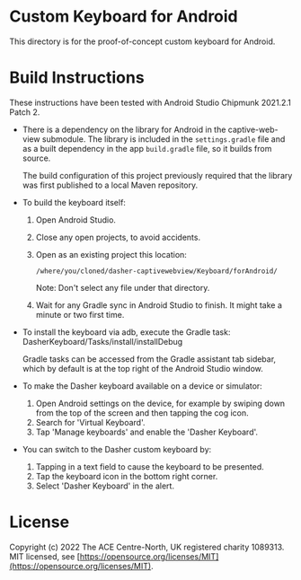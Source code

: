 # Custom Keyboard for Android
This directory is for the proof-of-concept custom keyboard for Android.

# Build Instructions
These instructions have been tested with Android Studio
Chipmunk 2021.2.1 Patch 2.

-   There is a dependency on the library for Android in the captive-web-view
    submodule. The library is included in the `settings.gradle` file and as a
    built dependency in the app `build.gradle` file, so it builds from source.
    
    The build configuration of this project previously required that the library
    was first published to a local Maven repository.

-   To build the keyboard itself:

    1.  Open Android Studio.
    2.  Close any open projects, to avoid accidents.
    3.  Open as an existing project this location:

            /where/you/cloned/dasher-captivewebview/Keyboard/forAndroid/
        
        Note: Don't select any file under that directory.
    
    4.  Wait for any Gradle sync in Android Studio to finish. It might take a
        minute or two first time.

-   To install the keyboard via adb, execute the Gradle task:  
    DasherKeyboard/Tasks/install/installDebug

    Gradle tasks can be accessed from the Gradle assistant tab sidebar, which
    by default is at the top right of the Android Studio window.

-   To make the Dasher keyboard available on a device or simulator:

    1.  Open Android settings on the device, for example by swiping down from
        the top of the screen and then tapping the cog icon.
    2.  Search for 'Virtual Keyboard'.
    3.  Tap 'Manage keyboards' and enable the 'Dasher Keyboard'.

-   You can switch to the Dasher custom keyboard by:

    1.  Tapping in a text field to cause the keyboard to be presented.
    2.  Tap the keyboard icon in the bottom right corner.
    3.  Select 'Dasher Keyboard' in the alert.

# License
Copyright (c) 2022 The ACE Centre-North, UK registered charity 1089313.  
MIT licensed, see
[https://opensource.org/licenses/MIT](https://opensource.org/licenses/MIT).
